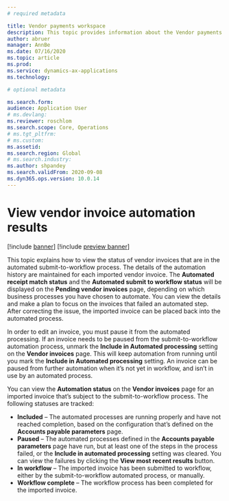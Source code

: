 ```yaml
---
# required metadata

title: Vendor payments workspace
description: This topic provides information about the Vendor payments workspace. The Vendor payments workspace shows information that is related to the processing of vendor payments.
author: abruer
manager: AnnBe
ms.date: 07/16/2020
ms.topic: article
ms.prod: 
ms.service: dynamics-ax-applications
ms.technology: 

# optional metadata

ms.search.form:  
audience: Application User
# ms.devlang: 
ms.reviewer: roschlom
ms.search.scope: Core, Operations
# ms.tgt_pltfrm: 
# ms.custom: 
ms.assetid: 
ms.search.region: Global
# ms.search.industry: 
ms.author: shpandey
ms.search.validFrom: 2020-09-08
ms.dyn365.ops.version: 10.0.14
---
```


# View vendor invoice automation results
 
[!include [banner](../includes/banner.md)]
[!include [preview banner](../includes/preview-banner.md)]

This topic explains how to view the status of vendor invoices that are in the automated submit-to-workflow process. The details of the automation history are maintained for each imported vendor invoice. The **Automated receipt match status** and the **Automated submit to workflow status** will be displayed on the **Pending vendor invoices** page, depending on which business processes you have chosen to automate. You can view the details and make a plan to focus on the invoices that failed an automated step. After correcting the issue, the imported invoice can be placed back into the automated process. 

In order to edit an invoice, you must pause it from the automated processing. If an invoice needs to be paused from the submit-to-workflow automation process, unmark the **Include in Automated processing** setting on the **Vendor invoices** page. This will keep automation from running until you mark the **Include in Automated processing** setting. An invoice can be paused from further automation when it’s not yet in workflow, and isn’t in use by an automated process.

You can view the **Automation status** on the **Vendor invoices** page for an imported invoice that’s subject to the submit-to-workflow process. The following statuses are tracked:

- **Included** – The automated processes are running properly and have not reached completion, based on the configuration that’s defined on the **Accounts payable parameters** page.
- **Paused** – The automated processes defined in the **Accounts payable parameters** page have run, but at least one of the steps in the process failed, or the **Include in automated processing** setting was cleared. You can view the failures by clicking the **View most recent results** button.
- **In workflow** – The imported invoice has been submitted to workflow, either by the submit-to-workflow automated process, or manually. 
- **Workflow complete** – The workflow process has been completed for the imported invoice.

